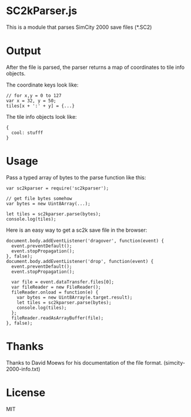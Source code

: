 SC2kParser.js
=============

This is a module that parses SimCity 2000 save files (\*.SC2)

Output
======

After the file is parsed, the parser returns a map of coordinates to tile info objects.

The coordinate keys look like:
```
// for x,y = 0 to 127
var x = 32, y = 50;
tiles[x + ':' + y] = {...}
```

The tile info objects look like:
```
{
  cool: stufff
}
```

Usage
=====

Pass a typed array of bytes to the parse function like this:
```
var sc2kparser = require('sc2kparser');

// get file bytes somehow
var bytes = new Uint8Array(...);

let tiles = sc2kparser.parse(bytes);
console.log(tiles);
```

Here is an easy way to get a sc2k save file in the browser:
```
document.body.addEventListener('dragover', function(event) {
  event.preventDefault();
  event.stopPropagation();
}, false);
document.body.addEventListener('drop', function(event) {
  event.preventDefault();
  event.stopPropagation();

  var file = event.dataTransfer.files[0];
  var fileReader = new FileReader();
  fileReader.onload = function(e) {
    var bytes = new Uint8Array(e.target.result);
    let tiles = sc2kparser.parse(bytes);
    console.log(tiles);
  };
  fileReader.readAsArrayBuffer(file);
}, false);
```

Thanks
======

Thanks to David Moews for his documentation of the file format. (simcity-2000-info.txt)


License
=======

MIT
